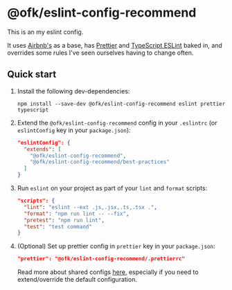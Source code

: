 # @ofk/eslint-config-recommend

This is an my eslint config.

It uses [Airbnb's](https://github.com/airbnb/javascript) as a base, has [Prettier](https://prettier.io/) and [TypeScript ESLint](https://typescript-eslint.io/) baked in, and overrides some rules I've seen ourselves having to change often.

## Quick start

1. Install the following dev-dependencies:

   ```
   npm install --save-dev @ofk/eslint-config-recommend eslint prettier typescript
   ```

2. Extend the `@ofk/eslint-config-recommend` config in your `.eslintrc` (or `eslintConfig` key in your `package.json`):

   ```json
   "eslintConfig": {
     "extends": [
       "@ofk/eslint-config-recommend",
       "@ofk/eslint-config-recommend/best-practices"
     ]
   }
   ```

3. Run `eslint` on your project as part of your `lint` and `format` scripts:

   ```json
   "scripts": {
     "lint": "eslint --ext .js,.jsx,.ts,.tsx .",
     "format": "npm run lint -- --fix",
     "pretest": "npm run lint",
     "test": "test command"
   }
   ```

4. (Optional) Set up prettier config in `prettier` key in your `package.json`:

   ```json
   "prettier": "@ofk/eslint-config-recommend/.prettierrc"
   ```

   Read more about shared configs [here](https://prettier.io/blog/2019/04/12/1.17.0.html#config), especially if you need to extend/override the default configuration.
